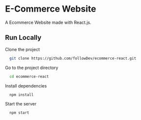# E-Commerce Website

A Ecommerce Website made with React.js.

## Run Locally

Clone the project

```bash
  git clone https://github.com/followDev/ecommerce-react.git
```

Go to the project directory

```bash
  cd ecommerce-react
```

Install dependencies

```bash
  npm install
```

Start the server

```bash
  npm start
```








